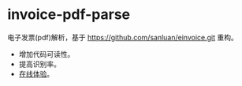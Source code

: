 # invoice-pdf-parse
电子发票(pdf)解析，基于 https://github.com/sanluan/einvoice.git 重构。
- 增加代码可读性。
- 提高识别率。
- [在线体验](http://101.42.229.131:8088/)。
